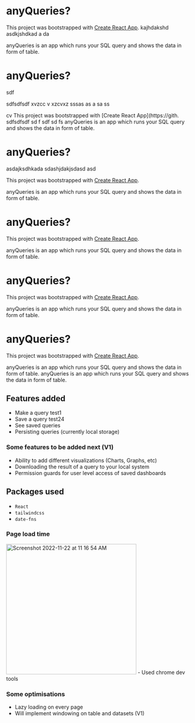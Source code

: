 # anyQueries?

This project was bootstrapped with [Create React App](https://github.com/facebook/create-react-app).
kajhdakshd
asdkjshdkad
a
da


anyQueries is an app which runs your SQL query and shows the data in form of table.

# anyQueries?
sdf

sdfsdfsdf
xvzcc
v
xzcvxz
sssas
as
a
sa
ss

cv
This project was bootstrapped with [Create React App](https://gith.
sdfsdfsdf
sd
f
sdf
sd
fs
anyQueries is an app which runs your SQL query and shows the data in form of table.
# anyQueries?

asdajksdhkada
sdashjdakjsdasd
asd

This project was bootstrapped with [Create React App](https://github.com/facebook/create-react-app).

anyQueries is an app which runs your SQL query and shows the data in form of table.
# anyQueries?

This project was bootstrapped with [Create React App](https://github.com/facebook/create-react-app).

anyQueries is an app which runs your SQL query and shows the data in form of table.
# anyQueries?

This project was bootstrapped with [Create React App](https://github.com/facebook/create-react-app).

anyQueries is an app which runs your SQL query and shows the data in form of table.
# anyQueries?

This project was bootstrapped with [Create React App](https://github.com/facebook/create-react-app).

anyQueries is an app which runs your SQL query and shows the data in form of table.
anyQueries is an app which runs your SQL query and shows the data in form of table.

## Features added
- Make a query test1
- Save a query test24
- See saved queries
- Persisting queries (currently local storage)

### Some features to be added next (V1)
- Ability to add different visualizations (Charts, Graphs, etc)
- Downloading the result of a query to your local system
- Permission guards for user level access of saved dashboards

## Packages used
- ```React```
- ```tailwindcss```
- ```date-fns```

### Page load time
<img width="350" alt="Screenshot 2022-11-22 at 11 16 54 AM" src="https://user-images.githubusercontent.com/21295751/203234648-667e2f27-9ac8-424c-9e99-b574a544a1fc.png">
- Used chrome dev tools

### Some optimisations
- Lazy loading on every page
- Will implement windowing on table and datasets (V1)
